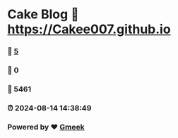 # Cake Blog :link: https://Cakee007.github.io 
### :page_facing_up: [5](https://Cakee007.github.io/tag.html) 
### :speech_balloon: 0 
### :hibiscus: 5461 
### :alarm_clock: 2024-08-14 14:38:49 
### Powered by :heart: [Gmeek](https://github.com/Meekdai/Gmeek)
